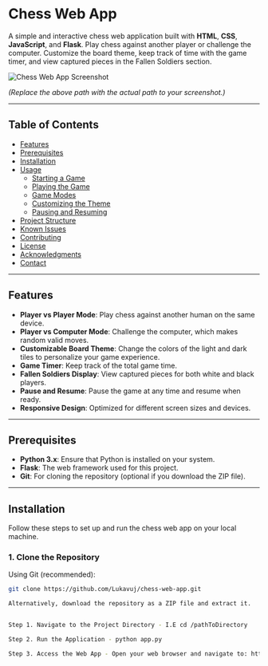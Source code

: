 # Chess Web App

A simple and interactive chess web application built with **HTML**, **CSS**, **JavaScript**, and **Flask**. Play chess against another player or challenge the computer. Customize the board theme, keep track of time with the game timer, and view captured pieces in the Fallen Soldiers section.

![Chess Web App Screenshot](static/screenshots/chess_web_app_screenshot.png)

*(Replace the above path with the actual path to your screenshot.)*

---

## **Table of Contents**

- [Features](#features)
- [Prerequisites](#prerequisites)
- [Installation](#installation)
- [Usage](#usage)
  - [Starting a Game](#starting-a-game)
  - [Playing the Game](#playing-the-game)
  - [Game Modes](#game-modes)
  - [Customizing the Theme](#customizing-the-theme)
  - [Pausing and Resuming](#pausing-and-resuming)
- [Project Structure](#project-structure)
- [Known Issues](#known-issues)
- [Contributing](#contributing)
- [License](#license)
- [Acknowledgments](#acknowledgments)
- [Contact](#contact)

---

## **Features**

- **Player vs Player Mode**: Play chess against another human on the same device.
- **Player vs Computer Mode**: Challenge the computer, which makes random valid moves.
- **Customizable Board Theme**: Change the colors of the light and dark tiles to personalize your game experience.
- **Game Timer**: Keep track of the total game time.
- **Fallen Soldiers Display**: View captured pieces for both white and black players.
- **Pause and Resume**: Pause the game at any time and resume when ready.
- **Responsive Design**: Optimized for different screen sizes and devices.

---

## **Prerequisites**

- **Python 3.x**: Ensure that Python is installed on your system.
- **Flask**: The web framework used for this project.
- **Git**: For cloning the repository (optional if you download the ZIP file).

---

## **Installation**

Follow these steps to set up and run the chess web app on your local machine.

### **1. Clone the Repository**

Using Git (recommended):

```bash
git clone https://github.com/Lukavuj/chess-web-app.git

Alternatively, download the repository as a ZIP file and extract it.


Step 1. Navigate to the Project Directory - I.E cd /pathToDirectory

Step 2. Run the Application - python app.py

Step 3. Access the Web App - Open your web browser and navigate to: http://localhost:5000/





